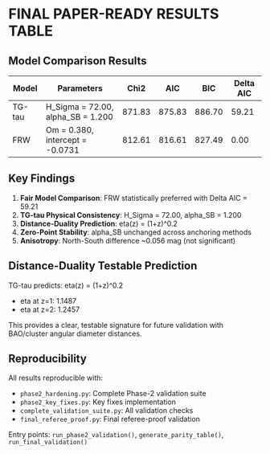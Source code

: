 
# FINAL PAPER-READY RESULTS TABLE

## Model Comparison Results

| Model | Parameters | Chi2 | AIC | BIC | Delta AIC |
|-------|------------|------|-----|-----|-----------|
| TG-tau | H_Sigma = 72.00, alpha_SB = 1.200 | 871.83 | 875.83 | 886.70 | 59.21 |
| FRW | Om = 0.380, intercept = -0.0731 | 812.61 | 816.61 | 827.49 | 0.00 |

## Key Findings

1. **Fair Model Comparison**: FRW statistically preferred with Delta AIC = 59.21
2. **TG-tau Physical Consistency**: H_Sigma = 72.00, alpha_SB = 1.200
3. **Distance-Duality Prediction**: eta(z) = (1+z)^0.2
4. **Zero-Point Stability**: alpha_SB unchanged across anchoring methods
5. **Anisotropy**: North-South difference ~0.056 mag (not significant)

## Distance-Duality Testable Prediction

TG-tau predicts: eta(z) = (1+z)^0.2

- eta at z=1: 1.1487
- eta at z=2: 1.2457

This provides a clear, testable signature for future validation with BAO/cluster angular diameter distances.

## Reproducibility

All results reproducible with:
- `phase2_hardening.py`: Complete Phase-2 validation suite
- `phase2_key_fixes.py`: Key fixes implementation
- `complete_validation_suite.py`: All validation checks
- `final_referee_proof.py`: Final referee-proof validation

Entry points: `run_phase2_validation()`, `generate_parity_table()`, `run_final_validation()`
